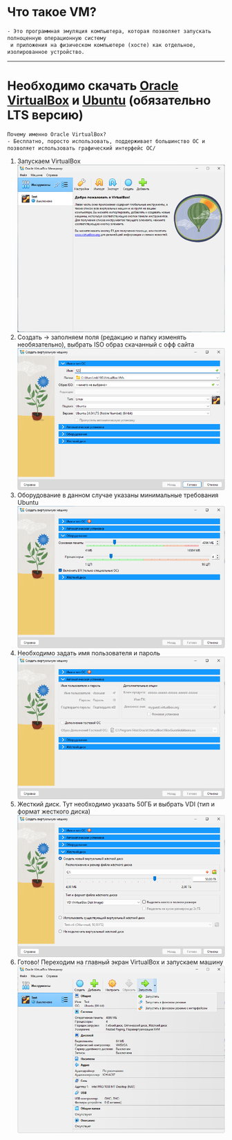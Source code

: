 # Что такое VM?

```
- Это программная эмуляция компьютера, которая позволяет запускать полноценную операционную систему
 и приложения на физическом компьютере (хосте) как отдельное, изолированное устройство.
```

---
# Необходимо скачать [Oracle VirtualBox]( https://www.virtualbox.org/wiki/Downloads) и [Ubuntu](https://ubuntu.com/download/desktop) (обязательно LTS версию)

```
Почему именно Oracle VirtualBox?
- Бесплатно, поросто использовать, поддерживает большинство OC и позволяет использовать графический интерфейс OC/
```

1. Запускаем VirtualBox ![картинка](https://github.com/MAx39999/Guid/blob/main/%7BDDA442D6-D6C7-422A-8FE0-9CAC4CFDD69B%7D.png)
2. Создать -> заполняем поля (редакцию и папку изменять необязательно), выбрать ISO образ скачанный с офф сайта ![картинка2](https://github.com/MAx39999/Guid/blob/main/%7BDA387DC3-3311-43FE-A3B3-DC9F9CE1D662%7D.png)
3. Оборудование в данном случае указаны минимальные требования Ubuntu ![картинка3](https://github.com/MAx39999/Guid/blob/main/%7B663C1134-ED5C-41F8-A1B1-85AE39C65F85%7D.png)
4. Необходимо задать имя пользователя и пароль ![картинка4](https://github.com/MAx39999/Guid/blob/main/%7BAB109EDD-8220-4D4B-ACA4-7094C2448BD1%7D.png)
5. Жесткий диск. Тут необходимо указать 50ГБ и выбрать VDI (тип и формат жесткого диска) ![картинка5](https://github.com/MAx39999/Guid/blob/main/%7B20BFB74B-E59D-4B0D-9BE5-262D8B3FFAC4%7D.png)
6.  Готово! Переходим на главный экран VirtualBox и запускаем машину ![картинка6](https://github.com/MAx39999/Guid/blob/main/img.png)